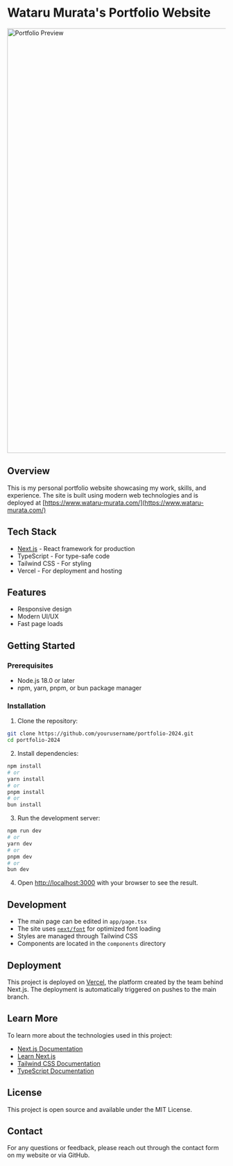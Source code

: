 # Wataru Murata's Portfolio Website

<img width="979" alt="Portfolio Preview" src="https://github.com/user-attachments/assets/e8dd1185-0227-405e-981f-31cb4e058a5f" />

## Overview

This is my personal portfolio website showcasing my work, skills, and experience. The site is built using modern web technologies and is deployed at [https://www.wataru-murata.com/](https://www.wataru-murata.com/)

## Tech Stack

- [Next.js](https://nextjs.org/) - React framework for production
- TypeScript - For type-safe code
- Tailwind CSS - For styling
- Vercel - For deployment and hosting

## Features

- Responsive design
- Modern UI/UX
- Fast page loads

## Getting Started

### Prerequisites

- Node.js 18.0 or later
- npm, yarn, pnpm, or bun package manager

### Installation

1. Clone the repository:
```bash
git clone https://github.com/yourusername/portfolio-2024.git
cd portfolio-2024
```

2. Install dependencies:
```bash
npm install
# or
yarn install
# or
pnpm install
# or
bun install
```

3. Run the development server:
```bash
npm run dev
# or
yarn dev
# or
pnpm dev
# or
bun dev
```

4. Open [http://localhost:3000](http://localhost:3000) with your browser to see the result.

## Development

- The main page can be edited in `app/page.tsx`
- The site uses [`next/font`](https://nextjs.org/docs/basic-features/font-optimization) for optimized font loading
- Styles are managed through Tailwind CSS
- Components are located in the `components` directory

## Deployment

This project is deployed on [Vercel](https://vercel.com), the platform created by the team behind Next.js. The deployment is automatically triggered on pushes to the main branch.

## Learn More

To learn more about the technologies used in this project:

- [Next.js Documentation](https://nextjs.org/docs)
- [Learn Next.js](https://nextjs.org/learn)
- [Tailwind CSS Documentation](https://tailwindcss.com/docs)
- [TypeScript Documentation](https://www.typescriptlang.org/docs)

## License

This project is open source and available under the MIT License.

## Contact

For any questions or feedback, please reach out through the contact form on my website or via GitHub.
